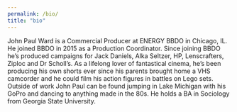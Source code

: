 ```yaml
---
permalink: /bio/
title: "bio"
---
```


John Paul Ward is a Commercial Producer at ENERGY BBDO in Chicago, IL. He joined BBDO in 2015 as a Production Coordinator. Since joining BBDO he’s produced campaigns for Jack Daniels, Alka Seltzer, HP, Lenscrafters, Ziploc and Dr Scholl’s. As a lifelong lover of fantastical cinema, he’s been producing his own shorts ever since his parents brought home a VHS camcorder and he could film his action figures in battles on Lego sets. Outside of work John Paul can be found jumping in Lake Michigan with his GoPro and dancing to anything made in the 80s. He holds a BA in Sociology from Georgia State University.
